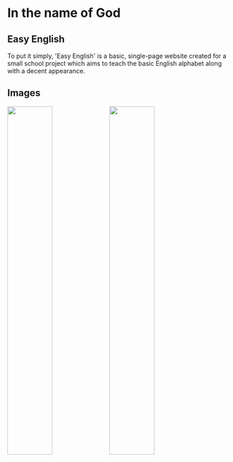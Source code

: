 # In the name of God
## Easy English
To put it simply, 'Easy English' is a basic, single-page website created for a small school project which aims to teach the basic English alphabet along with a decent appearance.

## Images
<img src="https://github.com/Wirmaple73/EasyEnglish/assets/71328992/237d724c-5690-4cce-b4c2-4def1b780f3b" width="45%"></img> 
<img src="https://github.com/Wirmaple73/EasyEnglish/assets/71328992/8f0216f8-04df-4c39-af94-e99c5f6c33f6" width="45%"></img>
